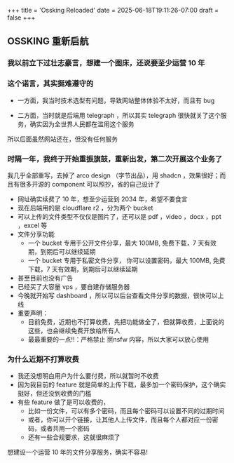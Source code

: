 +++
title = 'Ossking Reloaded'
date = 2025-06-18T19:11:26-07:00
draft = false
+++

## OSSKING 重新启航

### 我以前立下过壮志豪言，想建一个图床，还说要至少运营 10 年

### 这个诺言，其实挺难遵守的

- 一方面，我当时技术选型有问题，导致网站整体体验不太好，而且有 bug

- 二方面，当时就是后端用 telegraph ，所以其实 telegraph 很快就关了这个服务，确实因为全世界人民都在滥用这个服务

所以后面虽然网站还在，但没有任何服务

### 时隔一年，我终于开始重振旗鼓，重新出发，第二次开展这个业务了

我几乎全部重写，去掉了 arco design （字节出品），用 shadcn ，效果很好；而且有很多开源的 component 可以照抄，省的自己设计了

- 网址确实续费了 10 年，想至少运营到 2034 年，希望不要食言
- 现在后端用的是 cloudflare r2 ，分为两个 bucket
- 可以上传的文件类型不仅仅是图片了，还可以是 pdf ，video ，docx ，ppt ，excel 等
- 文件分享功能
  - 一个 bucket 专用于公开文件分享，最大 100MB, 免费下载，7 天有效期，到期后可以继续延期
  - 一个 bucket 专用于私密文件分享， 你可以设置密码，最大 100MB, 免费下载，7 天有效期，到期后可以继续延期
- 甚至目前也没有广告
- 已经买了大容量 vps ，要自建存储服务器
- 今晚就开始写 dashboard ，所以可以后台查看文件分享的数据，很快可以上线
- 重要声明：
  - 目前免费，近期也不打算收费，先把功能做全了，但就算收费，上面说的这些，也会继续免费开放给所有人
  - 最最重要的一点‼️：严格禁止 🈲nsfw 内容，所以大家可以放心使用

### 为什么近期不打算收费

- 我还没想明白用户为什么要付费，所以就暂时不收费
- 因为我目前的 feature 就是简单的上传下载，最多加一个密码保护，这个确实挺好，但还没到收费的门槛
- 有些 feature 做了是可以收费的，
  - 比如一份文件，可以有多个密码，而且每个密码可以设置不同的过期时间
  - 或者，你可以开个链接，让其他人上传文件，而且每个人都对应一份密码，或者共用一个密码
  - 还有一些合规要求，这就很麻烦了

想建设一个运营 10 年的文件分享服务，确实不容易!
